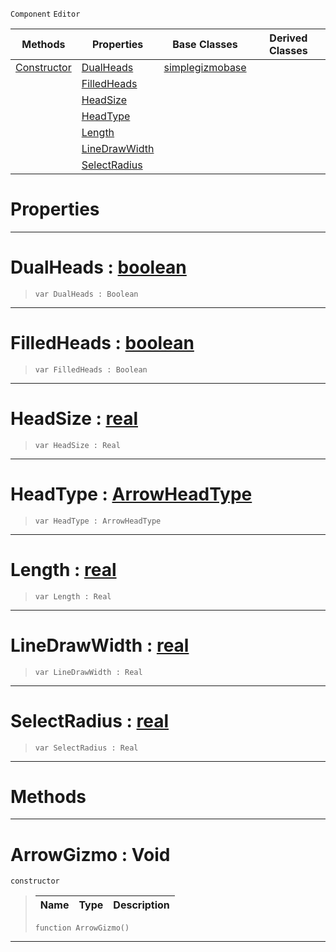  `Component` `Editor`



|Methods|Properties|Base Classes|Derived Classes|
|---|---|---|---|
|[ Constructor](https://plasmaengine.github.io/PlasmaDocs/Plasma1/C++/code_reference/class_reference/arrowgizmo.md#arrowgizmo-void)|[ DualHeads](https://plasmaengine.github.io/PlasmaDocs/Plasma1/C++/code_reference/class_reference/arrowgizmo.md#dualheads-plasma-engine-do)|[simplegizmobase](https://plasmaengine.github.io/PlasmaDocs/Plasma1/C++/code_reference/class_reference/simplegizmobase.md)| |
| |[ FilledHeads](https://plasmaengine.github.io/PlasmaDocs/Plasma1/C++/code_reference/class_reference/arrowgizmo.md#filledheads-plasma-engine)| | |
| |[ HeadSize](https://plasmaengine.github.io/PlasmaDocs/Plasma1/C++/code_reference/class_reference/arrowgizmo.md#headsize-plasma-engine-doc)| | |
| |[ HeadType](https://plasmaengine.github.io/PlasmaDocs/Plasma1/C++/code_reference/class_reference/arrowgizmo.md#headtype-plasma-engine-doc)| | |
| |[ Length](https://plasmaengine.github.io/PlasmaDocs/Plasma1/C++/code_reference/class_reference/arrowgizmo.md#length-plasma-engine-docum)| | |
| |[ LineDrawWidth](https://plasmaengine.github.io/PlasmaDocs/Plasma1/C++/code_reference/class_reference/arrowgizmo.md#linedrawwidth-plasma-engin)| | |
| |[ SelectRadius](https://plasmaengine.github.io/PlasmaDocs/Plasma1/C++/code_reference/class_reference/arrowgizmo.md#selectradius-plasma-engine)| | |


 #  Properties


---  
 #  DualHeads : [boolean](https://plasmaengine.github.io/PlasmaDocs/Plasma1/C++/code_reference/lightning_base_types/boolean.md)

> 
> ``` lang=cpp, name=Lightning
> var DualHeads : Boolean


---  
 #  FilledHeads : [boolean](https://plasmaengine.github.io/PlasmaDocs/Plasma1/C++/code_reference/lightning_base_types/boolean.md)

> 
> ``` lang=cpp, name=Lightning
> var FilledHeads : Boolean


---  
 #  HeadSize : [real](https://plasmaengine.github.io/PlasmaDocs/Plasma1/C++/code_reference/lightning_base_types/real.md)

> 
> ``` lang=cpp, name=Lightning
> var HeadSize : Real


---  
 #  HeadType : [ArrowHeadType](https://plasmaengine.github.io/PlasmaDocs/Plasma1/C++/code_reference/enum_reference.md#arrowheadtype)

> 
> ``` lang=cpp, name=Lightning
> var HeadType : ArrowHeadType


---  
 #  Length : [real](https://plasmaengine.github.io/PlasmaDocs/Plasma1/C++/code_reference/lightning_base_types/real.md)

> 
> ``` lang=cpp, name=Lightning
> var Length : Real


---  
 #  LineDrawWidth : [real](https://plasmaengine.github.io/PlasmaDocs/Plasma1/C++/code_reference/lightning_base_types/real.md)

> 
> ``` lang=cpp, name=Lightning
> var LineDrawWidth : Real


---  
 #  SelectRadius : [real](https://plasmaengine.github.io/PlasmaDocs/Plasma1/C++/code_reference/lightning_base_types/real.md)

> 
> ``` lang=cpp, name=Lightning
> var SelectRadius : Real


---  
 #  Methods


---  
 #  ArrowGizmo : Void

 `constructor`

> 
> |Name|Type|Description|
> |---|---|---|
> ``` lang=cpp, name=Lightning
> function ArrowGizmo()
> ``` 


---  
 

 